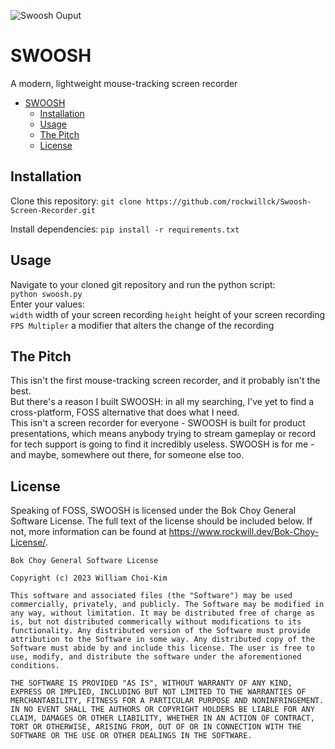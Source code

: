 ![Swoosh Ouput](https://media4.giphy.com/media/v1.Y2lkPTc5MGI3NjExM3g2ZnRndTlrNXpjZ2JqYnVlcHh4Mjg2NWVrYXJsMmN1aDZ2Ym00YiZlcD12MV9pbnRlcm5hbF9naWZfYnlfaWQmY3Q9Zw/lUXK1BUXPWt11YIO3i/200.gif)
# SWOOSH
A modern, lightweight mouse-tracking screen recorder
- [SWOOSH](#swoosh)
  - [Installation](#installation)
  - [Usage](#usage)
  - [The Pitch](#the-pitch)
  - [License](#license)
## Installation
Clone this repository:
`git clone https://github.com/rockwillck/Swoosh-Screen-Recorder.git`  

Install dependencies:
`pip install -r requirements.txt`
## Usage
Navigate to your cloned git repository and run the python script:  
`python swoosh.py`  
Enter your values:  
`width` width of your screen recording
`height` height of your screen recording
`FPS Multipler` a modifier that alters the change of the recording
## The Pitch
This isn't the first mouse-tracking screen recorder, and it probably isn't the best.  
But there's a reason I built SWOOSH: in all my searching, I've yet to find a cross-platform, FOSS alternative that does what I need.  
This isn't a screen recorder for everyone - SWOOSH is built for product presentations, which means anybody trying to stream gameplay or record for tech support is going to find it incredibly useless.
SWOOSH is for me - and maybe, somewhere out there, for someone else too.

## License
Speaking of FOSS, SWOOSH is licensed under the Bok Choy General Software License. The full text of the license should be included below. If not, more information can be found at https://www.rockwill.dev/Bok-Choy-License/.
```
Bok Choy General Software License

Copyright (c) 2023 William Choi-Kim

This software and associated files (the "Software") may be used commercially, privately, and publicly. The Software may be modified in any way, without limitation. It may be distributed free of charge as is, but not distributed commerically without modifications to its functionality. Any distributed version of the Software must provide attribution to the Software in some way. Any distributed copy of the Software must abide by and include this license. The user is free to use, modify, and distribute the software under the aforementioned conditions.

THE SOFTWARE IS PROVIDED "AS IS", WITHOUT WARRANTY OF ANY KIND, EXPRESS OR IMPLIED, INCLUDING BUT NOT LIMITED TO THE WARRANTIES OF MERCHANTABILITY, FITNESS FOR A PARTICULAR PURPOSE AND NONINFRINGEMENT. IN NO EVENT SHALL THE AUTHORS OR COPYRIGHT HOLDERS BE LIABLE FOR ANY CLAIM, DAMAGES OR OTHER LIABILITY, WHETHER IN AN ACTION OF CONTRACT, TORT OR OTHERWISE, ARISING FROM, OUT OF OR IN CONNECTION WITH THE SOFTWARE OR THE USE OR OTHER DEALINGS IN THE SOFTWARE.
```